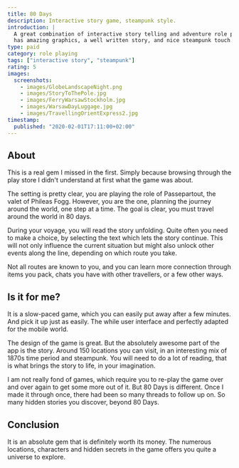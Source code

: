 ```yaml
---
title: 80 Days
description: Interactive story game, steampunk style.
introduction: |
  A great combination of interactive story telling and adventure role playing. Beside that it
  has amazing graphics, a well written story, and nice steampunk touch.
type: paid
category: role playing
tags: ["interactive story", "steampunk"]
rating: 5
images:
  screenshots:
    - images/GlobeLandscapeNight.png
    - images/StoryToThePole.jpg
    - images/FerryWarsawStockholm.jpg
    - images/WarsawDayLuggage.jpg
    - images/TravellingOrientExpress2.jpg
timestamp:
  published: "2020-02-01T17:11:00+02:00"
---
```


## About

This is a real gem I missed in the first. Simply because browsing through the play store I didn't
understand at first what the game was about.

The setting is pretty clear, you are playing the role of Passepartout, the valet of Phileas Fogg. However, you are the one,
planning the journey around the world, one step at a time. The goal is clear, you must travel around the
world in 80 days.

During your voyage, you will read the story unfolding. Quite often you need to make a choice, by selecting the text which
lets the story continue. This will not only influence the current situation but might also unlock other events along
the line, depending on which route you take.

Not all routes are known to you, and you can learn more connection through items you pack, chats you have with other
travellers, or a few other ways.

## Is it for me?

It is a slow-paced game, which you can easily put away after a few minutes. And pick it up just as easily. The while
user interface and perfectly adapted for the mobile world.

The design of the game is great. But the absolutely awesome part of the app is the story. Around 150 locations you can visit,
in an interesting mix of 1870s time period and steampunk. You will need to do a lot of reading, that is what brings the
story to life, in your imagination.

I am not really fond of games, which require you to re-play the game over and over again to get some more out of it.
But 80 Days is different. Once I made it through once, there had been so many threads to follow up on. So many hidden
stories you discover, beyond 80 Days.

## Conclusion

It is an absolute gem that is definitely worth its money. The numerous locations, characters and hidden secrets in
the game offers you quite a universe to explore.
